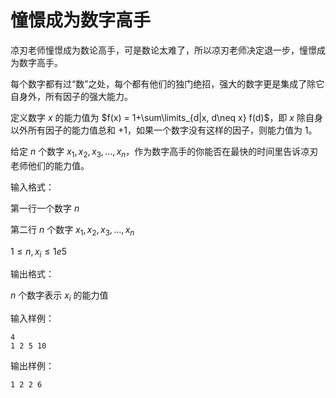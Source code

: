 # 憧憬成为数字高手

凉刃老师憧憬成为数论高手，可是数论太难了，所以凉刃老师决定退一步，憧憬成为数字高手。

每个数字都有过“数”之处，每个都有他们的独门绝招，强大的数字更是集成了除它自身外，所有因子的强大能力。

定义数字 $x$ 的能力值为 $f(x) = 1+\sum\limits_{d|x, d\neq x} f(d)$，即 $x$ 除自身以外所有因子的能力值总和 $+1$，如果一个数字没有这样的因子，则能力值为 $1$。

给定 $n$ 个数字 $x_1,x_2,x_3,\ldots,x_n$，作为数字高手的你能否在最快的时间里告诉凉刃老师他们的能力值。

输入格式：

第一行一个数字 $n$

第二行 $n$ 个数字 $x_1,x_2,x_3,\ldots,x_n$

$1 \leq n, x_i \leq 1e5$

输出格式：

$n$ 个数字表示 $x_i$ 的能力值

输入样例：

```
4
1 2 5 10
```

输出样例：

```
1 2 2 6
```